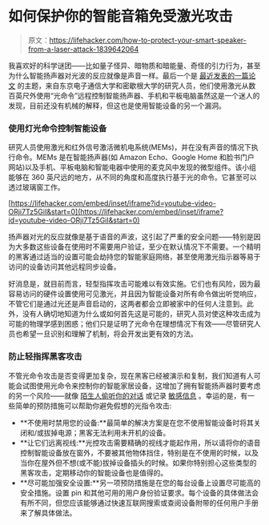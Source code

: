 # 如何保护你的智能音箱免受激光攻击

> 原文：<https://lifehacker.com/how-to-protect-your-smart-speaker-from-a-laser-attack-1839642064>

我喜欢好的科学谜团——比如量子怪异、暗物质和暗能量、奇怪的引力行为，甚至为什么智能扬声器对光波的反应就像是声音一样。最后一个是 [最近发表的一篇论文](https://lightcommands.com/) 的主题，来自东京电子通信大学和密歇根大学的研究人员，他们使用激光从数百英尺外使用“光命令”远程控制智能扬声器、手机和平板电脑虽然这是一个迷人的发现，目前还没有机械的解释，但这也是使用智能设备的另一个漏洞。



### 使用灯光命令控制智能设备

研究人员使用激光和红外信号激活微机电系统(MEMs)，并在没有声音的情况下执行命令。MEMs 是在智能扬声器(如 Amazon Echo、Google Home 和脸书门户网站)以及手机、平板电脑和智能电器中使用的麦克风中发现的微型组件。该小组能够在 360 英尺远的地方，从不同的角度和高度执行基于光的命令。它甚至可以透过玻璃窗工作。

 [https://lifehacker.com/embed/inset/iframe?id=youtube-video-ORji7Tz5GiI&start=0](https://lifehacker.com/embed/inset/iframe?id=youtube-video-ORji7Tz5GiI&start=0) 

扬声器对光的反应就像是基于语音的声波，这引起了严重的安全问题——特别是因为大多数这些设备在使用时不需要用户验证，至少在默认情况下不需要。一个精明的黑客通过适当的设置可能会劫持您的智能家庭网络，甚至使用激光指示器等易于访问的设备访问其他远程同步设备。

好消息是，就目前而言，轻型指挥攻击可能难以有效实施。它们也有风险，因为最容易访问的硬件设置使用可见激光，并且因为智能设备对所有命令做出听觉响应，不管它们是通过光还是声音启动的，这两者都会立即被家中的任何人注意到。此外，没有人确切地知道为什么或如何首先这是可能的，研究人员对使这种攻击成为可能的物理学感到困惑；他们只是证明了光命令在理想情况下有效——尽管研究人员也希望一旦识别和理解了机制，将会开发出更有效的方法。

### 防止轻指挥黑客攻击

不管光命令攻击是否变得更加复杂，现在黑客已经被演示和复制，我们知道有人可能会试图使用光命令来控制你的智能家居设备，这增加了拥有智能扬声器时要考虑的另一个风险——就像 [陌生人偷听你的对话](https://lifehacker.com/prevent-amazon-from-eavesdropping-on-your-alexa-convers-1833974108) 或记录 [敏感信息](https://lifehacker.com/how-to-delete-voice-recordings-with-alexa-google-assis-1836977240) 。幸运的是，有一些简单的预防措施可以帮助你避免假想的光指令攻击:

*   **不使用时禁用您的设备:**最简单的解决方案是在您不使用智能设备时将其关闭和/或拔掉电源；黑客无法利用未开机的设备。
*   **让它们远离视线:**光控攻击需要精确的视线才能起作用，所以请将你的语音控制智能设备放在窗外，不要被其他物体挡住，特别是在不使用的时候，以及当你在屋外但不想(或不能)拔掉设备插头的时候。如果你特别担心这些类型的黑客攻击，定期移动你的智能设备也是值得的。
*   **尽可能加强安全设置:**另一项预防措施是在您的每台设备上设置尽可能高的安全措施。设置 pin 和其他可用的用户身份验证要求。每个设备的具体做法会有所不同，但您应该能够通过快速互联网搜索或查阅设备附带的任何用户手册来了解具体做法。